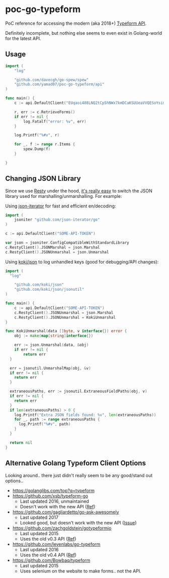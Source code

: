# poc-go-typeform

PoC reference for accessing the modern (aka 2018+) [Typeform API](https://developer.typeform.com/).

Definitely incomplete, but nothing else seems to even exist in Golang-world for the latest API.

## Usage

```go
import (
	"log"

	"github.com/davecgh/go-spew/spew"
	"github.com/yamad07/poc-go-typeform/api"
)

func main() {
	c := api.DefaultClient("EUqaoi488LNQ2tCp5hNWx7kmDCaKSUUeaVVQESoYsimC")

	r, err := c.RetrieveForms()
	if err != nil {
		log.Fatalf("error: %v", err)
	}

	log.Printf("%#v", r)

	for _, f := range r.Items {
		spew.Dump(f)
	}

}
```

## Changing JSON Library

Since we use [Resty](https://github.com/go-resty/resty) under the hood, [it's really easy](https://github.com/go-resty/resty/issues/76#issuecomment-314015250) to switch the JSON library used for marshalling/unmarshalling. For example:

Using [json-iterator](https://github.com/json-iterator/go) for fast and efficient en/decoding:

```go
import (
    jsoniter "github.com/json-iterator/go"
)

c := api.DefaultClient("SOME-API-TOKEN")

var json = jsoniter.ConfigCompatibleWithStandardLibrary
c.RestyClient().JSONMarshal = json.Marshal
c.RestyClient().JSONUnmarshal = json.Unmarshal
```

Using [koki/json](https://github.com/koki/json) to log unhandled keys (good for debugging/API changes):

```go
import (
  "log"

    "github.com/koki/json"
    "github.com/koki/json/jsonutil"
)

func main() {
    c := api.DefaultClient("SOME-API-TOKEN")
    c.RestyClient().JSONUnmarshal = json.Marshal
    c.RestyClient().JSONUnmarshal = KokiUnmarshal
}

func KokiUnmarshal(data []byte, v interface{}) error {
    obj := make(map[string]interface{})

    err := json.Unmarshal(data, &obj)
    if err != nil {
        return err
  }

  err = jsonutil.UnmarshalMap(obj, &v)
  if err != nil {
    return err
  }

  extraneousPaths, err := jsonutil.ExtraneousFieldPaths(obj, v)
  if err != nil {
    return err
  }
  if len(extraneousPaths) > 0 {
    log.Printf("Extra JSON fields found: %v", len(extraneousPaths))
    for _, path := range extraneousPaths {
      log.Printf("%#v", path)
    }
  }

  return nil
}
```

## Alternative Golang Typeform Client Options

Looking around.. there just didn't really seem to be any good/stand out options..

* https://golanglibs.com/top?q=typeform
* https://github.com/xsb/typeform-go
    * Last updated 2016, unmaintained
    * Doesn't work with the new API ([Ref](https://github.com/xsb/typeform-go/blob/master/tfio/api.go#L11))
* https://github.com/gagliardetto/go-ask-awesomely
    * Last updated 2017
    * Looked good, but doesn't work with the new API ([Issue](https://github.com/gagliardetto/go-ask-awesomely/issues/1))
* https://github.com/zachgoldstein/gotypeformio
    * Last updated 2015
    * Uses the old v0.3 API ([Ref](https://github.com/zachgoldstein/gotypeformio/blob/fc06f60f14134ae4452cdda73528902d6a0c45f4/api.go#L5))
* https://github.com/levenlabs/go-typeform
    * Last updated 2016
    * Uses the old v0.4 API ([Ref](https://github.com/levenlabs/go-typeform/blob/master/tyapi/api.go#L12))
* https://github.com/Bowbaq/typeform
    * Last updated 2015
    * Uses selenium on the website to make forms.. not the API.

